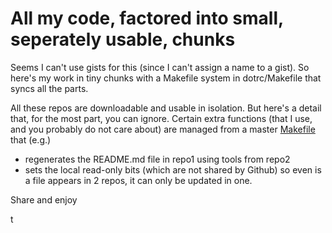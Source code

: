 #  All my code, factored into small, seperately usable, chunks

Seems I can't use gists for this (since I can't assign a name to a gist). So here's my work in tiny chunks with a Makefile system in dotrc/Makefile that syncs all the parts.

All these repos are downloadable and usable in isolation. But here's a detail that, for the most part, you can ignore. Certain extra functions (that I use, and you probably do not care about) are   managed from a master [Makefile](../Makefile) that (e.g.) 

- regenerates the README.md file in repo1 using tools from repo2 
- sets the local read-only bits (which are not shared by Github) so even is a file appears in 2 repos, it can only be updated in one.

Share and enjoy

t
